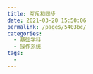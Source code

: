 ```yaml
---
title: 互斥和同步
date: 2021-03-20 15:50:06
permalink: /pages/5403bc/
categories:
  - 基础学科
  - 操作系统
tags:
  - 
---
```

